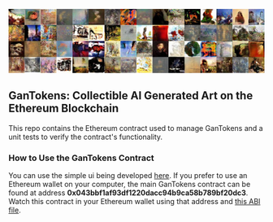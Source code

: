 ![GanTokens](/gantokens.jpeg)

## GanTokens: Collectible AI Generated Art on the Ethereum Blockchain

This repo contains the Ethereum contract used to manage GanTokens and a unit tests to verify the contract's functionality.

### How to Use the GanTokens Contract

You can use the simple ui being developed [here](www.gantokens.com). If you prefer to use an Ethereum wallet on your computer, the main GanTokens contract can be found at address **0x043bbf1af93df1220dacc94b9ca58b789bf20dc3**. Watch this contract in your Ethereum wallet using that address and [this ABI file](/build/GanTokensMain.abi).
